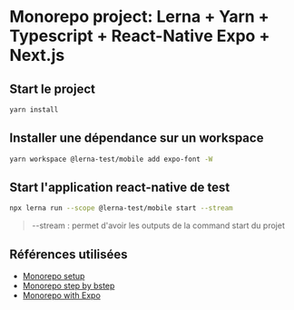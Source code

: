 # Monorepo project: Lerna + Yarn + Typescript + React-Native Expo + Next.js

## Start le project

```sh
yarn install
```

## Installer une dépendance sur un workspace

```sh
yarn workspace @lerna-test/mobile add expo-font -W
```

## Start l'application react-native de test

```sh
npx lerna run --scope @lerna-test/mobile start --stream
```

> --stream : permet d'avoir les outputs de la command start du projet

## Références utilisées

- [Monorepo setup](https://baltuta.eu/posts/typescript-lerna-monorepo-the-setup)
- [Monorepo step by bstep](https://blog.usejournal.com/step-by-step-guide-to-create-a-typescript-monorepo-with-yarn-workspaces-and-lerna-a8ed530ecd6d)
- [Monorepo with Expo](https://medium.com/@mauriciord/how-to-insert-an-expo-project-in-a-monorepo-9005ee763c7e)
